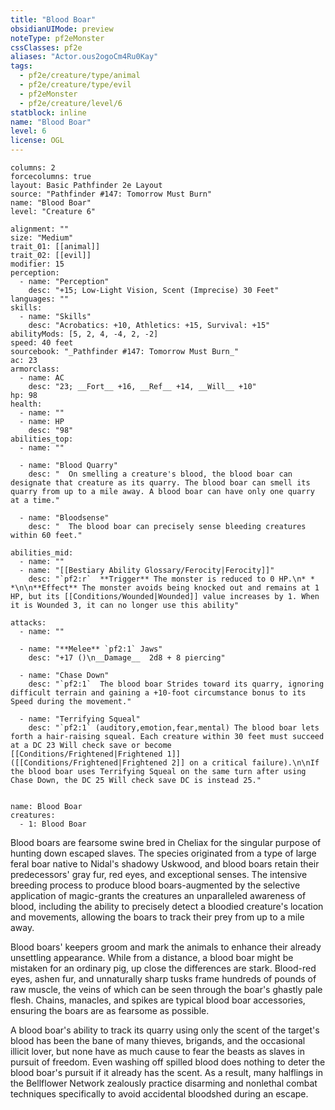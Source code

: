 ```yaml
---
title: "Blood Boar"
obsidianUIMode: preview
noteType: pf2eMonster
cssClasses: pf2e
aliases: "Actor.ous2ogoCm4Ru0Kay" 
tags:
  - pf2e/creature/type/animal
  - pf2e/creature/type/evil
  - pf2eMonster
  - pf2e/creature/level/6
statblock: inline
name: "Blood Boar"
level: 6
license: OGL
---
```


```statblock
columns: 2
forcecolumns: true
layout: Basic Pathfinder 2e Layout
source: "Pathfinder #147: Tomorrow Must Burn"
name: "Blood Boar"
level: "Creature 6"

alignment: ""
size: "Medium"
trait_01: [[animal]]
trait_02: [[evil]]
modifier: 15
perception:
  - name: "Perception"
    desc: "+15; Low-Light Vision, Scent (Imprecise) 30 Feet"
languages: ""
skills:
  - name: "Skills"
    desc: "Acrobatics: +10, Athletics: +15, Survival: +15"
abilityMods: [5, 2, 4, -4, 2, -2]
speed: 40 feet
sourcebook: "_Pathfinder #147: Tomorrow Must Burn_"
ac: 23
armorclass:
  - name: AC
    desc: "23; __Fort__ +16, __Ref__ +14, __Will__ +10"
hp: 98
health:
  - name: ""
  - name: HP
    desc: "98"
abilities_top:
  - name: ""

  - name: "Blood Quarry"
    desc: "  On smelling a creature's blood, the blood boar can designate that creature as its quarry. The blood boar can smell its quarry from up to a mile away. A blood boar can have only one quarry at a time."

  - name: "Bloodsense"
    desc: "  The blood boar can precisely sense bleeding creatures within 60 feet."

abilities_mid:
  - name: ""
  - name: "[[Bestiary Ability Glossary/Ferocity|Ferocity]]"
    desc: "`pf2:r`  **Trigger** The monster is reduced to 0 HP.\n* * *\n\n**Effect** The monster avoids being knocked out and remains at 1 HP, but its [[Conditions/Wounded|Wounded]] value increases by 1. When it is Wounded 3, it can no longer use this ability"

attacks:
  - name: ""

  - name: "**Melee** `pf2:1` Jaws"
    desc: "+17 ()\n__Damage__  2d8 + 8 piercing"

  - name: "Chase Down"
    desc: "`pf2:1`  The blood boar Strides toward its quarry, ignoring difficult terrain and gaining a +10-foot circumstance bonus to its Speed during the movement."

  - name: "Terrifying Squeal"
    desc: "`pf2:1` (auditory,emotion,fear,mental) The blood boar lets forth a hair-raising squeal. Each creature within 30 feet must succeed at a DC 23 Will check save or become [[Conditions/Frightened|Frightened 1]] ([[Conditions/Frightened|Frightened 2]] on a critical failure).\n\nIf the blood boar uses Terrifying Squeal on the same turn after using Chase Down, the DC 25 Will check save DC is instead 25."
 
```

```encounter-table
name: Blood Boar
creatures:
  - 1: Blood Boar
```



Blood boars are fearsome swine bred in Cheliax for the singular purpose of hunting down escaped slaves. The species originated from a type of large feral boar native to Nidal's shadowy Uskwood, and blood boars retain their predecessors' gray fur, red eyes, and exceptional senses. The intensive breeding process to produce blood boars-augmented by the selective application of magic-grants the creatures an unparalleled awareness of blood, including the ability to precisely detect a bloodied creature's location and movements, allowing the boars to track their prey from up to a mile away.

Blood boars' keepers groom and mark the animals to enhance their already unsettling appearance. While from a distance, a blood boar might be mistaken for an ordinary pig, up close the differences are stark. Blood-red eyes, ashen fur, and unnaturally sharp tusks frame hundreds of pounds of raw muscle, the veins of which can be seen through the boar's ghastly pale flesh. Chains, manacles, and spikes are typical blood boar accessories, ensuring the boars are as fearsome as possible.

A blood boar's ability to track its quarry using only the scent of the target's blood has been the bane of many thieves, brigands, and the occasional illicit lover, but none have as much cause to fear the beasts as slaves in pursuit of freedom. Even washing off spilled blood does nothing to deter the blood boar's pursuit if it already has the scent. As a result, many halflings in the Bellflower Network zealously practice disarming and nonlethal combat techniques specifically to avoid accidental bloodshed during an escape.
